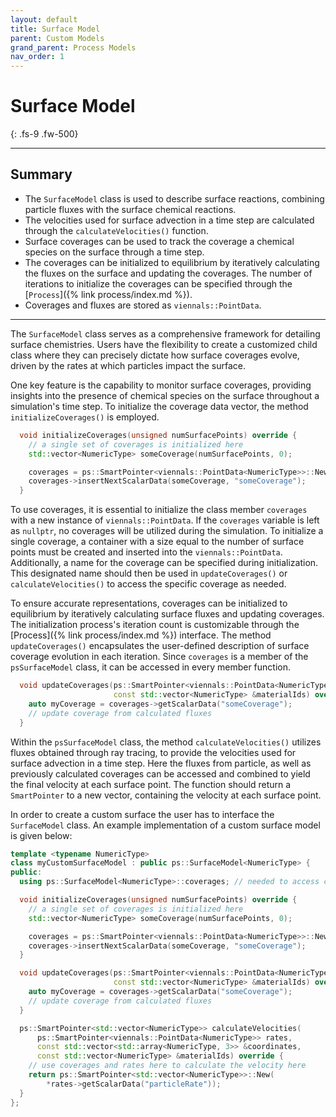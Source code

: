 ```yaml
---
layout: default
title: Surface Model
parent: Custom Models
grand_parent: Process Models
nav_order: 1
---
```


# Surface Model
{: .fs-9 .fw-500}

---

## Summary

- The `SurfaceModel` class is used to describe surface reactions, combining particle fluxes with the surface chemical reactions.
- The velocities used for surface advection in a time step are calculated through the `calculateVelocities()` function.
- Surface coverages can be used to track the coverage a chemical species on the surface through a time step.
- The coverages can be initialized to equilibrium by iteratively calculating the fluxes on the surface and updating the coverages. The number of iterations to initialize the coverages can be specified through the [`Process`]({% link process/index.md %}).
- Coverages and fluxes are stored as `viennals::PointData`.

---

The `SurfaceModel` class serves as a comprehensive framework for detailing surface chemistries. Users have the flexibility to create a customized child class where they can precisely dictate how surface coverages evolve, driven by the rates at which particles impact the surface. 

One key feature is the capability to monitor surface coverages, providing insights into the presence of chemical species on the surface throughout a simulation's time step. 
To initialize the coverage data vector, the method `initializeCoverages()` is employed. 
```c++
  void initializeCoverages(unsigned numSurfacePoints) override {
    // a single set of coverages is initialized here
    std::vector<NumericType> someCoverage(numSurfacePoints, 0);

    coverages = ps::SmartPointer<viennals::PointData<NumericType>>::New();
    coverages->insertNextScalarData(someCoverage, "someCoverage");
  }
```
To use coverages, it is essential to initialize the class member `coverages` with a new instance of `viennals::PointData`. If the `coverages` variable is left as `nullptr`, no coverages will be utilized during the simulation. To initialize a single coverage, a container with a size equal to the number of surface points must be created and inserted into the `viennals::PointData`. Additionally, a name for the coverage can be specified during initialization. This designated name should then be used in `updateCoverages()` or `calculateVelocities()` to access the specific coverage as needed.

To ensure accurate representations, coverages can be initialized to equilibrium by iteratively calculating surface fluxes and updating coverages. The initialization process's iteration count is customizable through the [Process]({% link process/index.md %}) interface. 
The method `updateCoverages()` encapsulates the user-defined description of surface coverage evolution in each iteration. Since `coverages` is a member of the `psSurfaceModel` class, it can be accessed in every member function.
```c++
  void updateCoverages(ps::SmartPointer<viennals::PointData<NumericType>> particleFluxes,
                       const std::vector<NumericType> &materialIds) override {
    auto myCoverage = coverages->getScalarData("someCoverage");
    // update coverage from calculated fluxes
  }
```

Within the `psSurfaceModel` class, the method `calculateVelocities()` utilizes fluxes obtained through ray tracing, to provide the velocities used for surface advection in a time step. Here the fluxes from particle, as well as previously calculated coverages can be accessed and combined to yield the final velocity at each surface point. The function should return a `SmartPointer` to a new vector, containing the velocity at each surface point.

In order to create a custom surface the user has to interface the `SurfaceModel` class. An example implementation of a custom surface model is given below:
```c++
template <typename NumericType>
class myCustomSurfaceModel : public ps::SurfaceModel<NumericType> {
public:
  using ps::SurfaceModel<NumericType>::coverages; // needed to access coverages

  void initializeCoverages(unsigned numSurfacePoints) override {
    // a single set of coverages is initialized here
    std::vector<NumericType> someCoverage(numSurfacePoints, 0);

    coverages = ps::SmartPointer<viennals::PointData<NumericType>>::New();
    coverages->insertNextScalarData(someCoverage, "someCoverage");
  }

  void updateCoverages(ps::SmartPointer<viennals::PointData<NumericType>> particleFluxes,
                       const std::vector<NumericType> &materialIds) override {
    auto myCoverage = coverages->getScalarData("someCoverage");
    // update coverage from calculated fluxes
  }

  ps::SmartPointer<std::vector<NumericType>> calculateVelocities(
      ps::SmartPointer<viennals::PointData<NumericType>> rates,
      const std::vector<std::array<NumericType, 3>> &coordinates,
      const std::vector<NumericType> &materialIds) override {
    // use coverages and rates here to calculate the velocity here
    return ps::SmartPointer<std::vector<NumericType>>::New(
        *rates->getScalarData("particleRate"));
  }
};
```